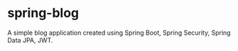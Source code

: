 # spring-blog
A simple blog application created using Spring Boot, Spring Security, Spring Data JPA, JWT.
